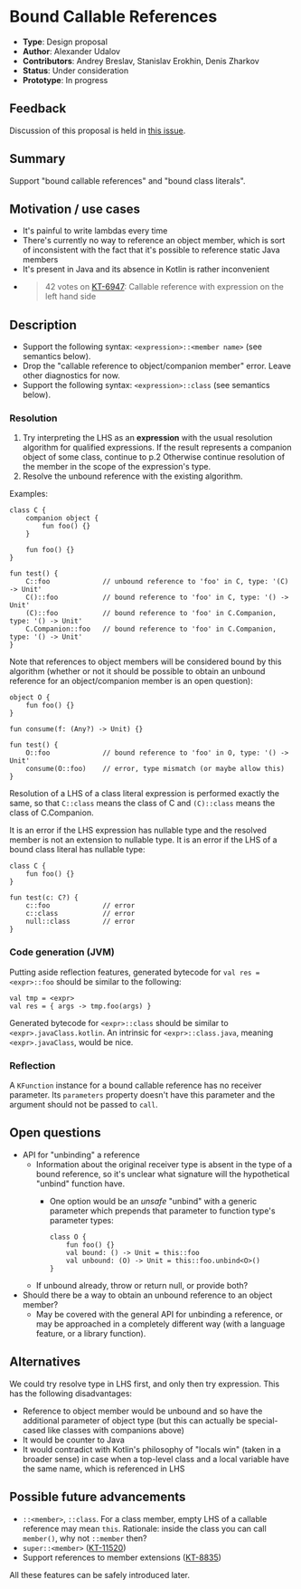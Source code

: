 # Bound Callable References

* **Type**: Design proposal
* **Author**: Alexander Udalov
* **Contributors**: Andrey Breslav, Stanislav Erokhin, Denis Zharkov
* **Status**: Under consideration
* **Prototype**: In progress

## Feedback 

Discussion of this proposal is held in [this issue](https://github.com/Kotlin/KEEP/issues/5).

## Summary

Support "bound callable references" and "bound class literals".

## Motivation / use cases

- It's painful to write lambdas every time
- There's currently no way to reference an object member, which is sort of inconsistent with the fact that it's possible to reference static Java members
- It's present in Java and its absence in Kotlin is rather inconvenient
- >42 votes on [KT-6947](https://youtrack.jetbrains.com/issue/KT-6947): Callable reference with expression on the left hand side

## Description

- Support the following syntax: `<expression>::<member name>` (see semantics below).
- Drop the "callable reference to object/companion member" error. Leave other diagnostics for now.
- Support the following syntax: `<expression>::class` (see semantics below).

### Resolution

1. Try interpreting the LHS as an **expression** with the usual resolution algorithm for qualified expressions.
   If the result represents a companion object of some class, continue to p.2
   Otherwise continue resolution of the member in the scope of the expression's type.
2. Resolve the unbound reference with the existing algorithm.

Examples:
```
class C {
    companion object {
        fun foo() {}
    }

    fun foo() {}
}

fun test() {
    C::foo             // unbound reference to 'foo' in C, type: '(C) -> Unit'
    C()::foo           // bound reference to 'foo' in C, type: '() -> Unit'
    (C)::foo           // bound reference to 'foo' in C.Companion, type: '() -> Unit'
    C.Companion::foo   // bound reference to 'foo' in C.Companion, type: '() -> Unit'
}
```

Note that references to object members will be considered bound by this algorithm
(whether or not it should be possible to obtain an unbound reference for an object/companion member is an open question):
```
object O {
    fun foo() {}
}

fun consume(f: (Any?) -> Unit) {}

fun test() {
    O::foo             // bound reference to 'foo' in O, type: '() -> Unit'
    consume(O::foo)    // error, type mismatch (or maybe allow this)
}
```

Resolution of a LHS of a class literal expression is performed exactly the same,
so that `C::class` means the class of C and `(C)::class` means the class of C.Companion.

It is an error if the LHS expression has nullable type and the resolved member is not an extension to nullable type.
It is an error if the LHS of a bound class literal has nullable type:
```
class C {
    fun foo() {}
}

fun test(c: C?) {
    c::foo             // error
    c::class           // error
    null::class        // error
}
```

### Code generation (JVM)

Putting aside reflection features, generated bytecode for `val res = <expr>::foo` should be similar to the following:
```
val tmp = <expr>
val res = { args -> tmp.foo(args) }
```

Generated bytecode for `<expr>::class` should be similar to `<expr>.javaClass.kotlin`.
An intrinsic for `<expr>::class.java`, meaning `<expr>.javaClass`, would be nice.

### Reflection

A `KFunction` instance for a bound callable reference has no receiver parameter.
Its `parameters` property doesn't have this parameter and the argument should not be passed to `call`.

## Open questions

- API for "unbinding" a reference
    - Information about the original receiver type is absent in the type of a bound reference, so it's unclear what signature will the hypothetical "unbind" function have.
        - One option would be an _unsafe_ "unbind" with a generic parameter which prepends that parameter to function type's parameter types:

          ```
          class O {
              fun foo() {}
              val bound: () -> Unit = this::foo
              val unbound: (O) -> Unit = this::foo.unbind<O>()
          }
          ```
    - If unbound already, throw or return null, or provide both?
- Should there be a way to obtain an unbound reference to an object member?
    - May be covered with the general API for unbinding a reference, or may be approached in a completely different way (with a language feature, or a library function).

## Alternatives

We could try resolve type in LHS first, and only then try expression. This has the following disadvantages:
- Reference to object member would be unbound and so have the additional parameter of object type
  (but this can actually be special-cased like classes with companions above)
- It would be counter to Java
- It would contradict with Kotlin's philosophy of "locals win" (taken in a broader sense)
  in case when a top-level class and a local variable have the same name, which is referenced in LHS

## Possible future advancements

- `::<member>`, `::class`.
  For a class member, empty LHS of a callable reference may mean `this`.
  Rationale: inside the class you can call `member()`, why not `::member` then?
- `super::<member>` ([KT-11520](https://youtrack.jetbrains.com/issue/KT-11520))
- Support references to member extensions ([KT-8835](https://youtrack.jetbrains.com/issue/KT-8835))

All these features can be safely introduced later.

